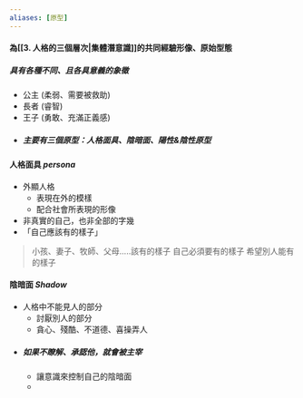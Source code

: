 ```yaml
---
aliases: [原型]
---
```


#### 為[[3. 人格的三個層次|集體潛意識]]的共同經驗形像、原始型態
##### 具有各種不同、且各具意義的象徵
- 公主 (柔弱、需要被救助)
- 長者 (睿智)
- 王子 (勇敢、充滿正義感)
- ##### 主要有三個原型：人格面具、陰暗面、陽性&陰性原型

#### 人格面具 _persona_
- 外顯人格
	- 表現在外的模樣
	- 配合社會所表現的形像
- 非真實的自己，也非全部的字幾
- 「自己應該有的樣子」
> 小孩、妻子、牧師、父母.....該有的樣子
> 自己必須要有的樣子
> 希望別人能有的樣子

#### 陰暗面 _Shadow_
- 人格中不能見人的部分
	- 討厭別人的部分
	- 貪心、殘酷、不道德、喜操弄人
- ##### 如果不瞭解、承認他，就會被主宰
	- 讓意識來控制自己的陰暗面
	- 